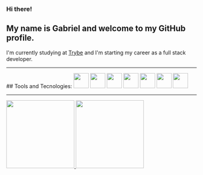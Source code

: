### Hi there! 
## My name is Gabriel and welcome to my GitHub profile. 

I'm currently studying at [Trybe](https://www.betrybe.com/) and I'm starting my career as a full stack developer.
<hr>
## Tools and Tecnologies:
<img src="https://cdn.jsdelivr.net/gh/devicons/devicon/icons/javascript/javascript-original.svg" width="40" height="40"/>
<img src="https://cdn.jsdelivr.net/gh/devicons/devicon/icons/css3/css3-original.svg" width="40" height="40"/>
<img src="https://cdn.jsdelivr.net/gh/devicons/devicon/icons/html5/html5-original.svg" width="40" height="40"/>
<img src="https://cdn.jsdelivr.net/gh/devicons/devicon/icons/nodejs/nodejs-original.svg" width="40" height="40"/>
<img src="https://cdn.jsdelivr.net/gh/devicons/devicon/icons/git/git-original.svg" width="40" height="40"/>
<img src="https://cdn.jsdelivr.net/gh/devicons/devicon/icons/jest/jest-plain.svg" width="40" height="40"/>
<img src="https://cdn.jsdelivr.net/gh/devicons/devicon/icons/react/react-original.svg" width="40" height="40"/>
<hr>
<div>
<a href="https://github.com/GabrielFerrariR">
<img height="180em" src="https://github-readme-stats.vercel.app/api/top-langs/?username=GabrielFerrariR&layout=compact&langs_count=7&theme=merko"/>
<img height="180em" src="https://github-readme-stats.vercel.app/api?username=GabrielFerrariR&show_icons=true&theme=merko&include_all_commits=true&count_private=true"/>
</div>

<!--
**GabrielFerrariR/GabrielFerrariR** is a ✨ _special_ ✨ repository because its `README.md` (this file) appears on your GitHub profile.

Here are some ideas to get you started:

- 🔭 I’m currently working on ...
- 🌱 I’m currently learning ...
- 👯 I’m looking to collaborate on ...
- 🤔 I’m looking for help with ...
- 💬 Ask me about ...
- 📫 How to reach me: ...
- 😄 Pronouns: ...
- ⚡ Fun fact: ...
-->
